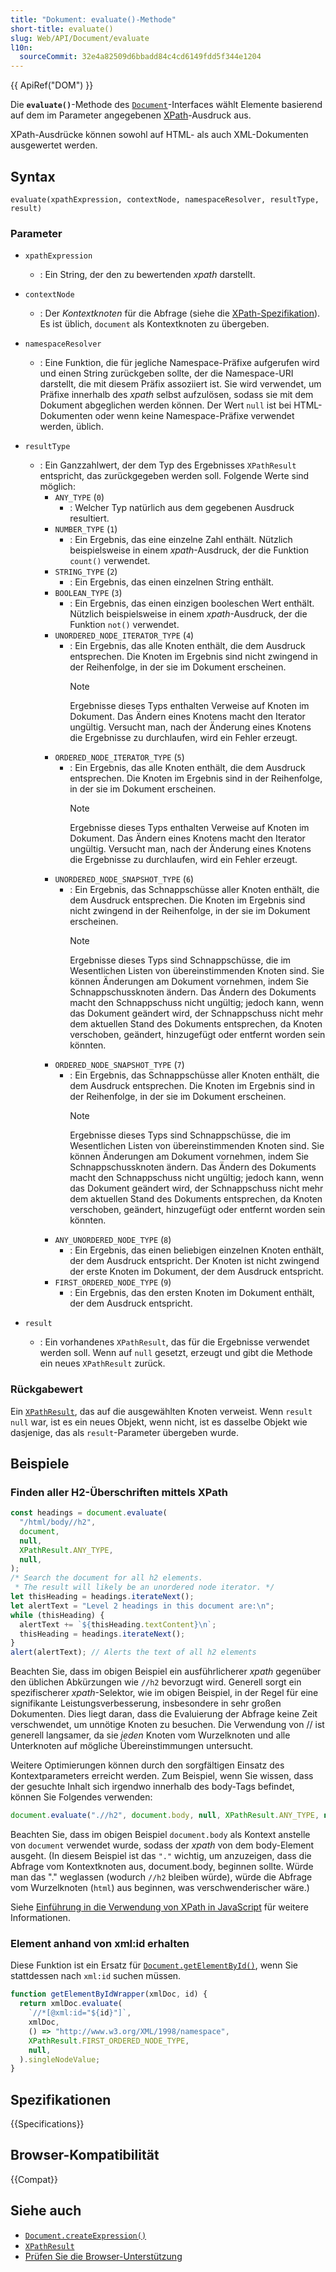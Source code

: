 ```yaml
---
title: "Dokument: evaluate()-Methode"
short-title: evaluate()
slug: Web/API/Document/evaluate
l10n:
  sourceCommit: 32e4a82509d6bbadd84c4cd6149fdd5f344e1204
---
```


{{ ApiRef("DOM") }}

Die **`evaluate()`**-Methode des [`Document`](/de/docs/Web/API/Document)-Interfaces wählt Elemente basierend auf dem im Parameter angegebenen [XPath](/de/docs/Web/XPath)-Ausdruck aus.

XPath-Ausdrücke können sowohl auf HTML- als auch XML-Dokumenten ausgewertet werden.

## Syntax

```js-nolint
evaluate(xpathExpression, contextNode, namespaceResolver, resultType, result)
```

### Parameter

- `xpathExpression`
  - : Ein String, der den zu bewertenden _xpath_ darstellt.
- `contextNode`
  - : Der _Kontextknoten_ für die Abfrage (siehe die [XPath-Spezifikation](https://www.w3.org/TR/1999/REC-xpath-19991116/)).
    Es ist üblich, `document` als Kontextknoten zu übergeben.
- `namespaceResolver`
  - : Eine Funktion, die für jegliche Namespace-Präfixe aufgerufen wird
    und einen String zurückgeben sollte, der die Namespace-URI darstellt, die mit diesem Präfix assoziiert ist.
    Sie wird verwendet, um Präfixe innerhalb des _xpath_ selbst aufzulösen,
    sodass sie mit dem Dokument abgeglichen werden können.
    Der Wert `null` ist bei HTML-Dokumenten oder wenn keine Namespace-Präfixe verwendet werden, üblich.
- `resultType`

  - : Ein Ganzzahlwert, der dem Typ des Ergebnisses `XPathResult` entspricht, das zurückgegeben werden soll.
    Folgende Werte sind möglich:
    - `ANY_TYPE` (`0`)
      - : Welcher Typ natürlich aus dem gegebenen Ausdruck resultiert.
    - `NUMBER_TYPE` (`1`)
      - : Ein Ergebnis, das eine einzelne Zahl enthält. Nützlich beispielsweise in einem
        _xpath_-Ausdruck, der die Funktion `count()` verwendet.
    - `STRING_TYPE` (`2`)
      - : Ein Ergebnis, das einen einzelnen String enthält.
    - `BOOLEAN_TYPE` (`3`)
      - : Ein Ergebnis, das einen einzigen booleschen Wert enthält. Nützlich beispielsweise in einem
        _xpath_-Ausdruck, der die Funktion `not()` verwendet.
    - `UNORDERED_NODE_ITERATOR_TYPE` (`4`)
      - : Ein Ergebnis, das alle Knoten enthält, die dem Ausdruck entsprechen. Die Knoten
        im Ergebnis sind nicht zwingend in der Reihenfolge, in der sie im Dokument erscheinen.
        > [!NOTE]
        > Ergebnisse dieses Typs enthalten Verweise auf Knoten im Dokument.
        > Das Ändern eines Knotens macht den Iterator ungültig.
        > Versucht man, nach der Änderung eines Knotens die Ergebnisse zu durchlaufen, wird ein Fehler erzeugt.
    - `ORDERED_NODE_ITERATOR_TYPE` (`5`)
      - : Ein Ergebnis, das alle Knoten enthält, die dem Ausdruck entsprechen. Die Knoten
        im Ergebnis sind in der Reihenfolge, in der sie im Dokument erscheinen.
        > [!NOTE]
        > Ergebnisse dieses Typs enthalten Verweise auf Knoten im Dokument.
        > Das Ändern eines Knotens macht den Iterator ungültig.
        > Versucht man, nach der Änderung eines Knotens die Ergebnisse zu durchlaufen, wird ein Fehler erzeugt.
    - `UNORDERED_NODE_SNAPSHOT_TYPE` (`6`)
      - : Ein Ergebnis, das Schnappschüsse aller Knoten enthält, die dem
        Ausdruck entsprechen. Die Knoten im Ergebnis sind nicht zwingend in der Reihenfolge,
        in der sie im Dokument erscheinen.
        > [!NOTE]
        > Ergebnisse dieses Typs sind Schnappschüsse, die im Wesentlichen Listen von übereinstimmenden Knoten sind.
        > Sie können Änderungen am Dokument vornehmen, indem Sie Schnappschussknoten ändern.
        > Das Ändern des Dokuments macht den Schnappschuss nicht ungültig;
        > jedoch kann, wenn das Dokument geändert wird, der Schnappschuss nicht mehr dem aktuellen Stand des Dokuments entsprechen,
        > da Knoten verschoben, geändert, hinzugefügt oder entfernt worden sein könnten.
    - `ORDERED_NODE_SNAPSHOT_TYPE` (`7`)
      - : Ein Ergebnis, das Schnappschüsse aller Knoten enthält, die dem
        Ausdruck entsprechen. Die Knoten im Ergebnis sind in der Reihenfolge, in der sie
        im Dokument erscheinen.
        > [!NOTE]
        > Ergebnisse dieses Typs sind Schnappschüsse, die im Wesentlichen Listen von übereinstimmenden Knoten sind.
        > Sie können Änderungen am Dokument vornehmen, indem Sie Schnappschussknoten ändern.
        > Das Ändern des Dokuments macht den Schnappschuss nicht ungültig;
        > jedoch kann, wenn das Dokument geändert wird, der Schnappschuss nicht mehr dem aktuellen Stand des Dokuments entsprechen,
        > da Knoten verschoben, geändert, hinzugefügt oder entfernt worden sein könnten.
    - `ANY_UNORDERED_NODE_TYPE` (`8`)
      - : Ein Ergebnis, das einen beliebigen einzelnen Knoten enthält, der dem Ausdruck entspricht. Der
        Knoten ist nicht zwingend der erste Knoten im Dokument, der dem
        Ausdruck entspricht.
    - `FIRST_ORDERED_NODE_TYPE` (`9`)
      - : Ein Ergebnis, das den ersten Knoten im Dokument enthält, der dem
        Ausdruck entspricht.

- `result`
  - : Ein vorhandenes `XPathResult`, das für die Ergebnisse verwendet werden soll. Wenn auf `null` gesetzt, erzeugt und gibt die Methode ein neues `XPathResult` zurück.

### Rückgabewert

Ein [`XPathResult`](/de/docs/Web/API/XPathResult), das auf die ausgewählten Knoten verweist. Wenn `result` `null` war, ist es ein neues Objekt,
wenn nicht, ist es dasselbe Objekt wie dasjenige, das als `result`-Parameter übergeben wurde.

## Beispiele

### Finden aller H2-Überschriften mittels XPath

```js
const headings = document.evaluate(
  "/html/body//h2",
  document,
  null,
  XPathResult.ANY_TYPE,
  null,
);
/* Search the document for all h2 elements.
 * The result will likely be an unordered node iterator. */
let thisHeading = headings.iterateNext();
let alertText = "Level 2 headings in this document are:\n";
while (thisHeading) {
  alertText += `${thisHeading.textContent}\n`;
  thisHeading = headings.iterateNext();
}
alert(alertText); // Alerts the text of all h2 elements
```

Beachten Sie, dass im obigen Beispiel ein ausführlicherer _xpath_ gegenüber den üblichen Abkürzungen
wie `//h2` bevorzugt wird. Generell sorgt ein spezifischerer _xpath_-Selektor, wie im obigen
Beispiel, in der Regel für eine signifikante Leistungsverbesserung, insbesondere in sehr großen
Dokumenten. Dies liegt daran, dass die Evaluierung der Abfrage keine Zeit
verschwendet, um unnötige Knoten zu besuchen. Die Verwendung von // ist generell langsamer, da sie _jeden_
Knoten vom Wurzelknoten und alle Unterknoten auf mögliche Übereinstimmungen untersucht.

Weitere Optimierungen können durch den sorgfältigen Einsatz des Kontextparameters erreicht werden. Zum Beispiel,
wenn Sie wissen, dass der gesuchte Inhalt sich irgendwo innerhalb des body-Tags befindet,
können Sie Folgendes verwenden:

```js
document.evaluate(".//h2", document.body, null, XPathResult.ANY_TYPE, null);
```

Beachten Sie, dass im obigen Beispiel `document.body` als Kontext anstelle von
`document` verwendet wurde, sodass der _xpath_ von dem body-Element ausgeht. (In diesem Beispiel ist
das `"."` wichtig, um anzuzeigen, dass die Abfrage vom
Kontextknoten aus, document.body, beginnen sollte. Würde man das "." weglassen (wodurch `//h2` bleiben würde), würde
die Abfrage vom Wurzelknoten (`html`) aus beginnen, was verschwenderischer wäre.)

Siehe [Einführung in die Verwendung von XPath in JavaScript](/de/docs/Web/XPath/Guides/Introduction_to_using_XPath_in_JavaScript) für weitere Informationen.

### Element anhand von xml:id erhalten

Diese Funktion ist ein Ersatz für [`Document.getElementById()`](/de/docs/Web/API/Document/getElementById), wenn Sie stattdessen nach `xml:id` suchen müssen.

```js
function getElementByIdWrapper(xmlDoc, id) {
  return xmlDoc.evaluate(
    `//*[@xml:id="${id}"]`,
    xmlDoc,
    () => "http://www.w3.org/XML/1998/namespace",
    XPathResult.FIRST_ORDERED_NODE_TYPE,
    null,
  ).singleNodeValue;
}
```

## Spezifikationen

{{Specifications}}

## Browser-Kompatibilität

{{Compat}}

## Siehe auch

- [`Document.createExpression()`](/de/docs/Web/API/Document/createExpression)
- [`XPathResult`](/de/docs/Web/API/XPathResult)
- [Prüfen Sie die Browser-Unterstützung](https://codepen.io/johan/full/DJoqaX)
